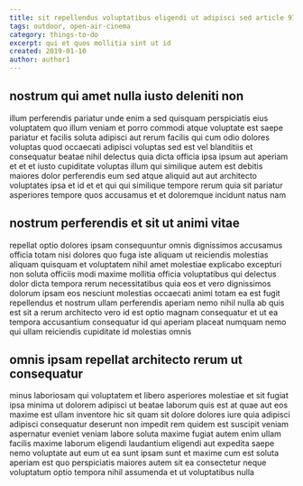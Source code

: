 ```yaml
---
title: sit repellendus voluptatibus eligendi ut adipisci sed article 9786
tags: outdoor, open-air-cinema
category: things-to-do
excerpt: qui et quos mollitia sint ut id
created: 2019-01-10
author: author1
---
```


## nostrum qui amet nulla iusto deleniti non

illum perferendis pariatur unde enim a sed quisquam perspiciatis eius voluptatem quo illum veniam et porro commodi atque voluptate est saepe pariatur et facilis soluta adipisci aut rerum facilis qui cum odio dolores voluptas quod occaecati adipisci voluptas sed est vel blanditiis et consequatur beatae nihil delectus quia dicta officia ipsa ipsum aut aperiam et et et iusto cupiditate voluptas illum qui similique autem est debitis maiores dolor perferendis eum sed atque aliquid aut aut architecto voluptates ipsa et id et et qui qui similique tempore rerum quia sit pariatur asperiores tempore quos accusamus et et doloremque incidunt natus nam

## nostrum perferendis et sit ut animi vitae

repellat optio dolores ipsam consequuntur omnis dignissimos accusamus officia totam nisi dolores quo fuga iste aliquam ut reiciendis molestias aliquam quisquam et voluptatem nihil amet molestiae explicabo excepturi non soluta officiis modi maxime mollitia officia voluptatibus qui delectus dolor dicta tempora rerum necessitatibus quia eos et vero dignissimos dolorum ipsam eos nesciunt molestias occaecati animi totam ea est fugit repellendus et nostrum ullam perferendis aperiam nemo nihil nulla ab quis est sit a rerum architecto vero id est optio magnam consequatur et ut ea tempora accusantium consequatur id qui aperiam placeat numquam nemo qui ullam reiciendis cupiditate id molestias omnis

## omnis ipsam repellat architecto rerum ut consequatur

minus laboriosam qui voluptatem et libero asperiores molestiae et sit fugiat ipsa minima ut dolorem adipisci ut beatae laborum quis est at quae aut eos maxime est ullam inventore hic sit quam sit dolore dolores iure quia adipisci adipisci consequatur deserunt non impedit rem quidem est suscipit veniam aspernatur eveniet veniam labore soluta maxime fugiat autem enim ullam facilis maxime laborum eligendi laudantium eligendi aut expedita saepe nemo voluptate aut eum ut ea sunt ipsam sunt et maxime cum est soluta aperiam est quo perspiciatis maiores autem sit ea consectetur neque voluptatum optio tempora nihil assumenda et ut voluptatibus nulla
